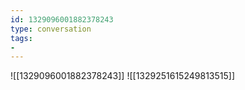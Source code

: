 ```yaml
---
id: 1329096001882378243
type: conversation
tags:
- 
---
```

![[1329096001882378243]]
![[1329251615249813515]]

